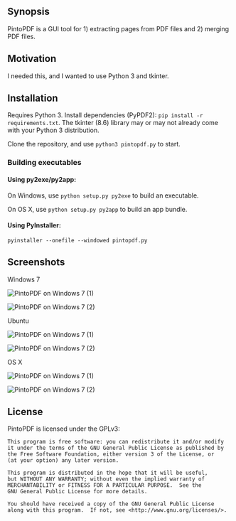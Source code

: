 ## Synopsis

PintoPDF is a GUI tool for 1) extracting pages from PDF files and 2) merging PDF files.

## Motivation

I needed this, and I wanted to use Python 3 and tkinter.

## Installation

Requires Python 3.
Install dependencies (PyPDF2): `pip install -r requirements.txt`.
The tkinter (8.6) library may or may not already come with your Python 3 distribution.

Clone the repository, and use `python3 pintopdf.py` to start.

### Building executables

#### Using py2exe/py2app:

On Windows, use `python setup.py py2exe` to build an executable.

On OS X, use `python setup.py py2app` to build an app bundle.

#### Using PyInstaller: 

`pyinstaller --onefile --windowed pintopdf.py`

## Screenshots

Windows 7

![PintoPDF on Windows 7 (1)](http://www.armontoubman.com/pintopdf/pintopdf_windows7_1.png)

![PintoPDF on Windows 7 (2)](http://www.armontoubman.com/pintopdf/pintopdf_windows7_2.png)

Ubuntu

![PintoPDF on Windows 7 (1)](http://www.armontoubman.com/pintopdf/pintopdf_ubuntu_1.png)

![PintoPDF on Windows 7 (2)](http://www.armontoubman.com/pintopdf/pintopdf_ubuntu_2.png)

OS X

![PintoPDF on Windows 7 (1)](http://www.armontoubman.com/pintopdf/pintopdf_osx_1.png)

![PintoPDF on Windows 7 (2)](http://www.armontoubman.com/pintopdf/pintopdf_osx_2.png)

## License

PintoPDF is licensed under the GPLv3:

    This program is free software: you can redistribute it and/or modify
    it under the terms of the GNU General Public License as published by
    the Free Software Foundation, either version 3 of the License, or
    (at your option) any later version.

    This program is distributed in the hope that it will be useful,
    but WITHOUT ANY WARRANTY; without even the implied warranty of
    MERCHANTABILITY or FITNESS FOR A PARTICULAR PURPOSE.  See the
    GNU General Public License for more details.

    You should have received a copy of the GNU General Public License
    along with this program.  If not, see <http://www.gnu.org/licenses/>.

